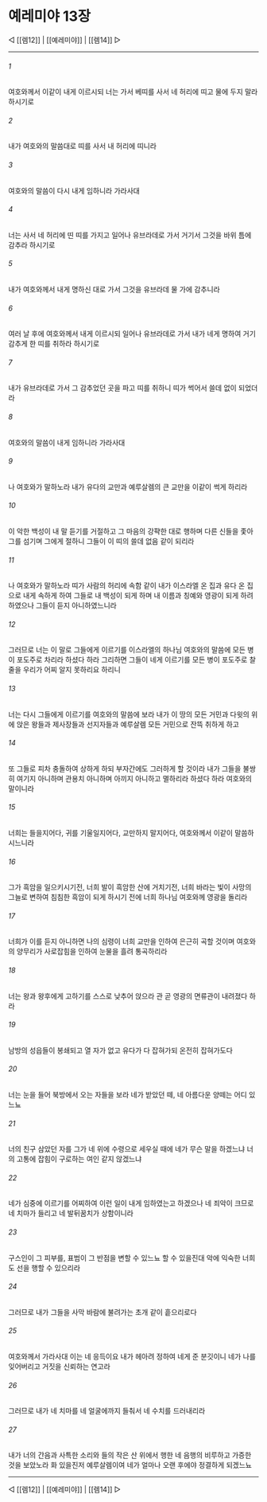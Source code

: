 ﻿# 예레미야 13장

◁ [[렘12]] | [[예레미야]] | [[렘14]] ▷
***

###### 1
여호와께서 이같이 내게 이르시되 너는 가서 베띠를 사서 네 허리에 띠고 물에 두지 말라 하시기로

###### 2
내가 여호와의 말씀대로 띠를 사서 내 허리에 띠니라

###### 3
여호와의 말씀이 다시 내게 임하니라 가라사대

###### 4
너는 사서 네 허리에 띤 띠를 가지고 일어나 유브라데로 가서 거기서 그것을 바위 틈에 감추라 하시기로

###### 5
내가 여호와께서 내게 명하신 대로 가서 그것을 유브라데 물 가에 감추니라

###### 6
여러 날 후에 여호와께서 내게 이르시되 일어나 유브라데로 가서 내가 네게 명하여 거기 감추게 한 띠를 취하라 하시기로

###### 7
내가 유브라데로 가서 그 감추었던 곳을 파고 띠를 취하니 띠가 썩어서 쓸데 없이 되었더라

###### 8
여호와의 말씀이 내게 임하니라 가라사대

###### 9
나 여호와가 말하노라 내가 유다의 교만과 예루살렘의 큰 교만을 이같이 썩게 하리라

###### 10
이 악한 백성이 내 말 듣기를 거절하고 그 마음의 강퍅한 대로 행하며 다른 신들을 좇아 그를 섬기며 그에게 절하니 그들이 이 띠의 쓸데 없음 같이 되리라

###### 11
나 여호와가 말하노라 띠가 사람의 허리에 속함 같이 내가 이스라엘 온 집과 유다 온 집으로 내게 속하게 하여 그들로 내 백성이 되게 하며 내 이름과 칭예와 영광이 되게 하려 하였으나 그들이 듣지 아니하였느니라

###### 12
그러므로 너는 이 말로 그들에게 이르기를 이스라엘의 하나님 여호와의 말씀에 모든 병이 포도주로 차리라 하셨다 하라 그리하면 그들이 네게 이르기를 모든 병이 포도주로 찰줄을 우리가 어찌 알지 못하리요 하리니

###### 13
너는 다시 그들에게 이르기를 여호와의 말씀에 보라 내가 이 땅의 모든 거민과 다윗의 위에 앉은 왕들과 제사장들과 선지자들과 예루살렘 모든 거민으로 잔뜩 취하게 하고

###### 14
또 그들로 피차 충돌하여 상하게 하되 부자간에도 그러하게 할 것이라 내가 그들을 불쌍히 여기지 아니하며 관용치 아니하며 아끼지 아니하고 멸하리라 하셨다 하라 여호와의 말이니라

###### 15
너희는 들을지어다, 귀를 기울일지어다, 교만하지 말지어다, 여호와께서 이같이 말씀하시느니라

###### 16
그가 흑암을 일으키시기전, 너희 발이 흑암한 산에 거치기전, 너희 바라는 빛이 사망의 그늘로 변하여 침침한 흑암이 되게 하시기 전에 너희 하나님 여호와께 영광을 돌리라

###### 17
너희가 이를 듣지 아니하면 나의 심령이 너희 교만을 인하여 은근히 곡할 것이며 여호와의 양무리가 사로잡힘을 인하여 눈물을 흘려 통곡하리라

###### 18
너는 왕과 왕후에게 고하기를 스스로 낮추어 앉으라 관 곧 영광의 면류관이 내려졌다 하라

###### 19
남방의 성읍들이 봉쇄되고 열 자가 없고 유다가 다 잡혀가되 온전히 잡혀가도다

###### 20
너는 눈을 들어 북방에서 오는 자들을 보라 네가 받았던 떼, 네 아름다운 양떼는 어디 있느뇨

###### 21
너의 친구 삼았던 자를 그가 네 위에 수령으로 세우실 때에 네가 무슨 말을 하겠느냐 너의 고통에 잡힘이 구로하는 여인 같지 않겠느냐

###### 22
네가 심중에 이르기를 어찌하여 이런 일이 내게 임하였는고 하겠으나 네 죄악이 크므로 네 치마가 들리고 네 발뒤꿈치가 상함이니라

###### 23
구스인이 그 피부를, 표범이 그 반점을 변할 수 있느뇨 할 수 있을진대 악에 익숙한 너희도 선을 행할 수 있으리라

###### 24
그러므로 내가 그들을 사막 바람에 불려가는 초개 같이 흩으리로다

###### 25
여호와께서 가라사대 이는 네 응득이요 내가 헤아려 정하여 네게 준 분깃이니 네가 나를 잊어버리고 거짓을 신뢰하는 연고라

###### 26
그러므로 내가 네 치마를 네 얼굴에까지 들춰서 네 수치를 드러내리라

###### 27
내가 너의 간음과 사특한 소리와 들의 작은 산 위에서 행한 네 음행의 비루하고 가증한 것을 보았노라 화 있을진저 예루살렘이여 네가 얼마나 오랜 후에야 정결하게 되겠느뇨

***
◁ [[렘12]] | [[예레미야]] | [[렘14]] ▷